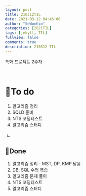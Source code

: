 ```yaml
---
layout: post
title: 210312TIL 
date: 2021-03-12 04:46:00
author: "SeWonKim"
categories: [2021TIL]
tags: [jekyll, TIL]
fullview: false
comments: true
description: 210312 TIL
---
```


특화 프로젝트 2주차 

&nbsp;
&nbsp;

# 🌱To do

1. 알고리즘 정리
2. SQLD 준비
3. NTS 코딩테스트
4. 알고리즘 스터디
   
&nbsp;ㄴ
&nbsp;

## 🌳Done

1. 알고리즘 정리 - MST, DP, KMP 남음
2. DB, SQL 수업 복습
3. 알고리즘 문제 풀이
4. NTS 코딩테스트
5. 알고리즘 스터디

&nbsp;
&nbsp;
